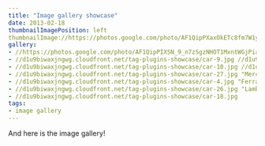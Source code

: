 ```yaml
---
title: "Image gallery showcase"
date: 2013-02-18
thumbnailImagePosition: left
thumbnailImage://https://photos.google.com/photo/AF1QipPXaxOkETc8fm7W1yS3yCtJuTVbDkrVQTFcs3uU
gallery:
- //https://photos.google.com/photo/AF1QipPIXSN_9_n7zSgzNHOT1MxntWGjPiaXNtZQdJ8Z "Mercedes"
- //d1u9biwaxjngwg.cloudfront.net/tag-plugins-showcase/car-9.jpg //d1u9biwaxjngwg.cloudfront.net/tag-plugins-showcase/car-9.jpg "Lamborghini"
- //d1u9biwaxjngwg.cloudfront.net/tag-plugins-showcase/car-10.jpg //d1u9biwaxjngwg.cloudfront.net/tag-plugins-showcase/car-10.jpg "Nissan"
- //d1u9biwaxjngwg.cloudfront.net/tag-plugins-showcase/car-27.jpg "Mercedes"
- //d1u9biwaxjngwg.cloudfront.net/tag-plugins-showcase/car-4.jpg "Ferrari"
- //d1u9biwaxjngwg.cloudfront.net/tag-plugins-showcase/car-26.jpg "Lamborghini"
- //d1u9biwaxjngwg.cloudfront.net/tag-plugins-showcase/car-18.jpg
tags:
- image gallery
---
```


And here is the image gallery!
<!--more-->
